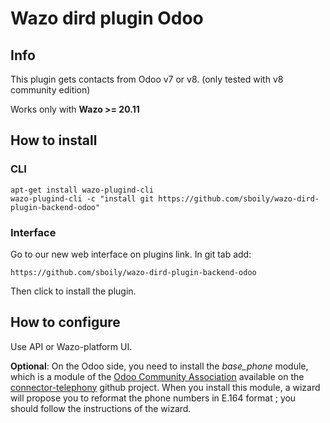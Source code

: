 Wazo dird plugin Odoo
======================

## Info

This plugin gets contacts from Odoo v7 or v8. (only tested with v8 community edition)

Works only with **Wazo >= 20.11**

## How to install

### CLI

    apt-get install wazo-plugind-cli
    wazo-plugind-cli -c "install git https://github.com/sboily/wazo-dird-plugin-backend-odoo"
    
### Interface

Go to our new web interface on plugins link.
In git tab add:

    https://github.com/sboily/wazo-dird-plugin-backend-odoo
    
Then click to install the plugin.

## How to configure

Use API or Wazo-platform UI.


**Optional**: On the Odoo side, you need to install the *base_phone* module, which is a module of the [Odoo Community Association](https://odoo-community.org/) available on the [connector-telephony](https://github.com/OCA/connector-telephony) github project. When you install this module, a wizard will propose you to reformat the phone numbers in E.164 format ; you should follow the instructions of the wizard.
